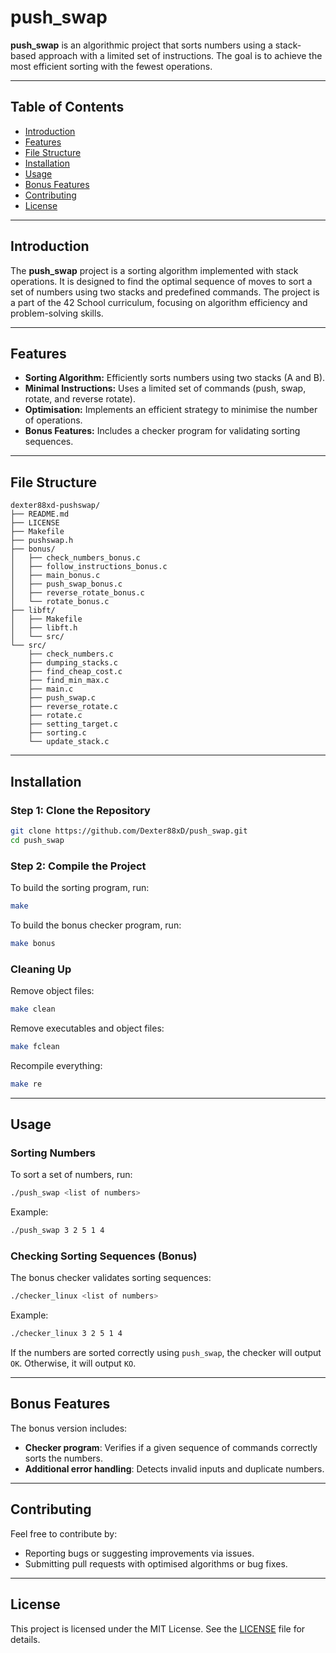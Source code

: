 # push_swap

**push_swap** is an algorithmic project that sorts numbers using a stack-based approach with a limited set of instructions. The goal is to achieve the most efficient sorting with the fewest operations.

---
## Table of Contents
- [Introduction](#introduction)
- [Features](#features)
- [File Structure](#file-structure)
- [Installation](#installation)
- [Usage](#usage)
- [Bonus Features](#bonus-features)
- [Contributing](#contributing)
- [License](#license)

---
## Introduction
The **push_swap** project is a sorting algorithm implemented with stack operations. It is designed to find the optimal sequence of moves to sort a set of numbers using two stacks and predefined commands. The project is a part of the 42 School curriculum, focusing on algorithm efficiency and problem-solving skills.

---
## Features
- **Sorting Algorithm:** Efficiently sorts numbers using two stacks (A and B).
- **Minimal Instructions:** Uses a limited set of commands (push, swap, rotate, and reverse rotate).
- **Optimisation:** Implements an efficient strategy to minimise the number of operations.
- **Bonus Features:** Includes a checker program for validating sorting sequences.

---
## File Structure
```
dexter88xd-pushswap/
├── README.md
├── LICENSE
├── Makefile
├── pushswap.h
├── bonus/
│   ├── check_numbers_bonus.c
│   ├── follow_instructions_bonus.c
│   ├── main_bonus.c
│   ├── push_swap_bonus.c
│   ├── reverse_rotate_bonus.c
│   └── rotate_bonus.c
├── libft/
│   ├── Makefile
│   ├── libft.h
│   └── src/
└── src/
    ├── check_numbers.c
    ├── dumping_stacks.c
    ├── find_cheap_cost.c
    ├── find_min_max.c
    ├── main.c
    ├── push_swap.c
    ├── reverse_rotate.c
    ├── rotate.c
    ├── setting_target.c
    ├── sorting.c
    └── update_stack.c
```

---
## Installation
### **Step 1: Clone the Repository**
```bash
git clone https://github.com/Dexter88xD/push_swap.git
cd push_swap
```
### **Step 2: Compile the Project**
To build the sorting program, run:
```bash
make
```
To build the bonus checker program, run:
```bash
make bonus
```

### **Cleaning Up**
Remove object files:
```bash
make clean
```
Remove executables and object files:
```bash
make fclean
```
Recompile everything:
```bash
make re
```

---
## Usage
### **Sorting Numbers**
To sort a set of numbers, run:
```bash
./push_swap <list of numbers>
```
Example:
```bash
./push_swap 3 2 5 1 4
```

### **Checking Sorting Sequences (Bonus)**
The bonus checker validates sorting sequences:
```bash
./checker_linux <list of numbers>
```
Example:
```bash
./checker_linux 3 2 5 1 4
```
If the numbers are sorted correctly using `push_swap`, the checker will output `OK`. Otherwise, it will output `KO`.

---
## Bonus Features
The bonus version includes:
- **Checker program**: Verifies if a given sequence of commands correctly sorts the numbers.
- **Additional error handling**: Detects invalid inputs and duplicate numbers.

---
## Contributing
Feel free to contribute by:
- Reporting bugs or suggesting improvements via issues.
- Submitting pull requests with optimised algorithms or bug fixes.

---
## License
This project is licensed under the MIT License. See the [LICENSE](LICENSE) file for details.


